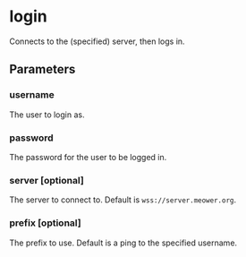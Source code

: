 # login
Connects to the (specified) server, then logs in.
## Parameters
### username
The user to login as.
### password
The password for the user to be logged in.
### server [optional]
The server to connect to. Default is `wss://server.meower.org`.
### prefix [optional]
The prefix to use. Default is a ping to the specified username.
